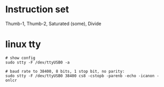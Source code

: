 # Instruction set	
Thumb-1, Thumb-2,
Saturated (some), Divide


# linux tty
```
# show config 
sudo stty -F /dev/ttyUSB0 -a

# baud rate to 38400, 8 bits, 1 stop bit, no parity:
sudo stty -F /dev/ttyUSB0 38400 cs8 -cstopb -parenb -echo -icanon -onlcr
```